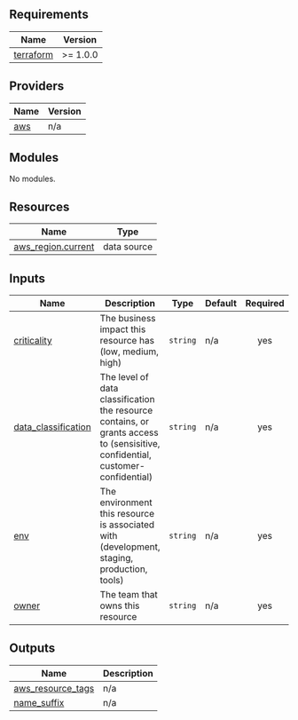 ## Requirements

| Name | Version |
|------|---------|
| <a name="requirement_terraform"></a> [terraform](#requirement\_terraform) | >= 1.0.0 |

## Providers

| Name | Version |
|------|---------|
| <a name="provider_aws"></a> [aws](#provider\_aws) | n/a |

## Modules

No modules.

## Resources

| Name | Type |
|------|------|
| [aws_region.current](https://registry.terraform.io/providers/hashicorp/aws/latest/docs/data-sources/region) | data source |

## Inputs

| Name | Description | Type | Default | Required |
|------|-------------|------|---------|:--------:|
| <a name="input_criticality"></a> [criticality](#input\_criticality) | The business impact this resource has (low, medium, high) | `string` | n/a | yes |
| <a name="input_data_classification"></a> [data\_classification](#input\_data\_classification) | The level of data classification the resource contains, or grants access to (sensisitive, confidential, customer-confidential) | `string` | n/a | yes |
| <a name="input_env"></a> [env](#input\_env) | The environment this resource is associated with (development, staging, production, tools) | `string` | n/a | yes |
| <a name="input_owner"></a> [owner](#input\_owner) | The team that owns this resource | `string` | n/a | yes |

## Outputs

| Name | Description |
|------|-------------|
| <a name="output_aws_resource_tags"></a> [aws\_resource\_tags](#output\_aws\_resource\_tags) | n/a |
| <a name="output_name_suffix"></a> [name\_suffix](#output\_name\_suffix) | n/a |
